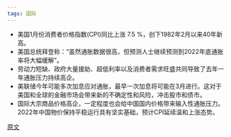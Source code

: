 ```yaml
---
tags: 国际
---
```


* 美国1月份消费者价格指数(CPI)同比上涨 7.5 %，创下1982年2月以来40年新高。
* 美国总统拜登称：“虽然通胀数据很高，但预测人士继续预测到2022年底通胀率将大幅缓解”。
* 劳动力短缺、政府大量援助、超低利率以及消费者需求旺盛共同导致了去年一年通胀压力持续高企。
* 美联储今年可能多次加息应对通胀，最早一次加息将可能在3月进行。这对于美国和全球的金融市场会带来新的不确定性和风险，冲击股市和债市。
* 国际大宗商品价格高企，一定程度也会给中国国内价格带来输入性通胀压力。2022年中国物价保持平稳运行具有坚实基础，预计CPI延续温和上涨态势。



[原文](https://mp.weixin.qq.com/s/_wZlXXgtLCbZh6wF2zxA0A)